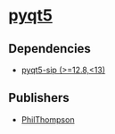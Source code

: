 # [pyqt5](https://pypi.org/project/pyqt5)

## Dependencies
- [pyqt5-sip (>=12.8,<13)](packages/p/pyqt5-sip.md)



## Publishers
- [PhilThompson](https://pypi.org/user/PhilThompson)

